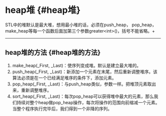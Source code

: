 # heap堆 {#heap堆}

STL中的堆默认是最大堆，想用最小堆的话，必须在push\_heap， pop\_heap，make\_heap等每一个函数后面加第三个参数greater&lt;int&gt;\(\)，括号不能省略。+

---

## heap堆的方法 {#heap堆的方法}

1. make\_heap\(\_First, \_Last\)：使序列变成堆。默认是建立最大堆的。
2. push\_heap\(\_First, \_Last\)：新添加一个元素在末尾，然后重新调整堆序。该算法必须是在一个已经满足堆序的条件下，添加元素。
3. pop\_heap\(\_First, \_Last\)：与push\_heap类似，参数一样。把堆顶元素取出来，重新调整堆序。
4. sort\_heap\(\_First, \_Last\)：每次pop\_heap可以获得堆中最大的元素，那么我们持续对整个heap做pop\_heap操作，每次将操作的范围向前缩减一个元素。当整个程序执行完毕后，我们得到一个非降的序列。



